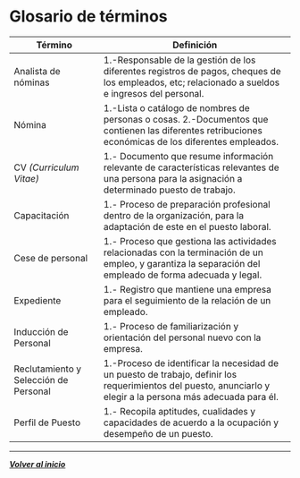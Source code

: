 # Glosario de términos
| Término                                | Definición                                                                                                                                                    |
|----------------------------------------|---------------------------------------------------------------------------------------------------------------------------------------------------------------|
| Analista de nóminas                    | 1.-Responsable de la gestión de los diferentes registros de pagos, cheques de los empleados, etc; relacionado a sueldos e ingresos del personal.              |
| Nómina                                 | 1.-Lista o catálogo de nombres de personas o cosas. 2.-Documentos que contienen las diferentes retribuciones económicas de los diferentes empleados.          |
| CV *(Curriculum Vitae)*                | 1.- Documento que resume información relevante de características relevantes de una persona para la asignación a determinado puesto de trabajo.               |
| Capacitación                           | 1.- Proceso de preparación profesional dentro de la organización, para la adaptación de este en el puesto laboral.                                            |
| Cese de personal                       | 1.- Proceso que gestiona las actividades relacionadas con la terminación de un empleo, y garantiza la separación del empleado de forma adecuada y legal.      |
| Expediente                             | 1.- Registro que mantiene una empresa para el seguimiento de la relación de un empleado.                                                                      |
| Inducción de Personal                  | 1.- Proceso de familiarización y orientación del personal nuevo con la empresa.                                                                               |
| Reclutamiento y Selección de Personal  | 1.-Proceso de identificar la necesidad de un puesto de trabajo, definir los requerimientos del puesto, anunciarlo y elegir a la persona más adecuada para él. |
| Perfil de Puesto                       | 1.- Recopila aptitudes, cualidades y capacidades de acuerdo a la ocupación y desempeño de un puesto.                                                          |
---
***[Volver al inicio](README.md)***